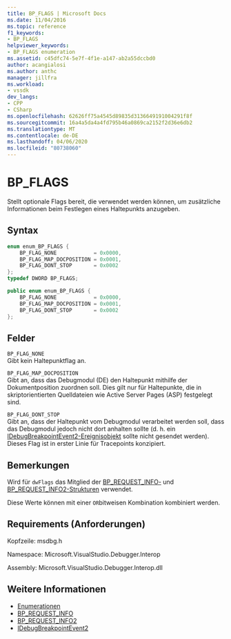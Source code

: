 ```yaml
---
title: BP_FLAGS | Microsoft Docs
ms.date: 11/04/2016
ms.topic: reference
f1_keywords:
- BP_FLAGS
helpviewer_keywords:
- BP_FLAGS enumeration
ms.assetid: c45dfc74-5e7f-4f1e-a147-ab2a55dccbd0
author: acangialosi
ms.author: anthc
manager: jillfra
ms.workload:
- vssdk
dev_langs:
- CPP
- CSharp
ms.openlocfilehash: 62626ff75a4545d89835d3136649191004291f8f
ms.sourcegitcommit: 16a4a5da4a4fd795b46a0869ca2152f2d36e6db2
ms.translationtype: MT
ms.contentlocale: de-DE
ms.lasthandoff: 04/06/2020
ms.locfileid: "80738060"
---
```

# <a name="bp_flags"></a>BP_FLAGS
Stellt optionale Flags bereit, die verwendet werden können, um zusätzliche Informationen beim Festlegen eines Haltepunkts anzugeben.

## <a name="syntax"></a>Syntax

```cpp
enum enum_BP_FLAGS {
    BP_FLAG_NONE            = 0x0000,
    BP_FLAG_MAP_DOCPOSITION = 0x0001,
    BP_FLAG_DONT_STOP       = 0x0002
};
typedef DWORD BP_FLAGS;
```

```csharp
public enum enum_BP_FLAGS {
    BP_FLAG_NONE            = 0x0000,
    BP_FLAG_MAP_DOCPOSITION = 0x0001,
    BP_FLAG_DONT_STOP       = 0x0002
};
```

## <a name="fields"></a>Felder
`BP_FLAG_NONE`\
Gibt kein Haltepunktflag an.

`BP_FLAG_MAP_DOCPOSITION`\
Gibt an, dass das Debugmodul (DE) den Haltepunkt mithilfe der Dokumentposition zuordnen soll. Dies gilt nur für Haltepunkte, die in skriptorientierten Quelldateien wie Active Server Pages (ASP) festgelegt sind.

`BP_FLAG_DONT_STOP`\
Gibt an, dass der Haltepunkt vom Debugmodul verarbeitet werden soll, dass das Debugmodul jedoch nicht dort anhalten sollte (d. h. ein [IDebugBreakpointEvent2-Ereignisobjekt](../../../extensibility/debugger/reference/idebugbreakpointevent2.md) sollte nicht gesendet werden). Dieses Flag ist in erster Linie für Tracepoints konzipiert.

## <a name="remarks"></a>Bemerkungen
Wird für `dwFlags` das Mitglied der [BP_REQUEST_INFO-](../../../extensibility/debugger/reference/bp-request-info.md) und [BP_REQUEST_INFO2-Strukturen](../../../extensibility/debugger/reference/bp-request-info2.md) verwendet.

Diese Werte können mit einer `OR`bitweisen Kombination kombiniert werden.

## <a name="requirements"></a>Requirements (Anforderungen)
Kopfzeile: msdbg.h

Namespace: Microsoft.VisualStudio.Debugger.Interop

Assembly: Microsoft.VisualStudio.Debugger.Interop.dll

## <a name="see-also"></a>Weitere Informationen
- [Enumerationen](../../../extensibility/debugger/reference/enumerations-visual-studio-debugging.md)
- [BP_REQUEST_INFO](../../../extensibility/debugger/reference/bp-request-info.md)
- [BP_REQUEST_INFO2](../../../extensibility/debugger/reference/bp-request-info2.md)
- [IDebugBreakpointEvent2](../../../extensibility/debugger/reference/idebugbreakpointevent2.md)
